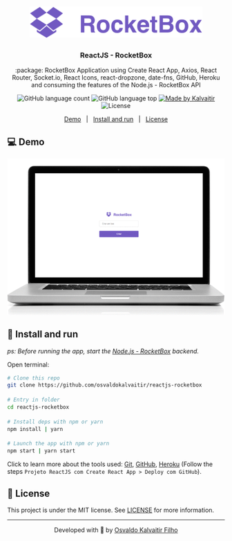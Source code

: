 <h1 align="center">
    <img src="/.github/assets/logo.svg"
    width="400px"
    alt="Logo" />
</h1>

<h3 align="center">
  ReactJS - RocketBox
</h3>

<p align="center">
  :package: RocketBox Application using Create React App, Axios, React Router, Socket.io, React Icons, react-dropzone, date-fns, GitHub, Heroku and consuming the features of the Node.js - RocketBox API
</p>

<p align="center">
  <img alt="GitHub language count" src="https://img.shields.io/github/languages/count/osvaldokalvaitir/reactjs-rocketbox.svg?color=00A83A">

  <img alt="GitHub language top" src="https://img.shields.io/github/languages/top/osvaldokalvaitir/reactjs-rocketbox.svg?color=00A83A">

  <a href="https://kalvaitir.com/">
    <img alt="Made by Kalvaitir" src="https://img.shields.io/badge/made%20by-Kalvaitir-00A83A">
  </a>

  <img alt="License" src="https://img.shields.io/badge/license-MIT-00A83A">
</p>

<p align="center">
  <a href="#computer-demo">Demo</a>&nbsp;&nbsp;&nbsp;|&nbsp;&nbsp;&nbsp;<a href="#wrench-install-and-run">Install and run</a>&nbsp;&nbsp;&nbsp;|&nbsp;&nbsp;&nbsp;<a href="#memo-license">License</a>
</p>

## :computer: Demo

![Demo](/.github/assets/demo.gif)

## :wrench: Install and run

_ps: Before running the app, start the [Node.js - RocketBox](https://github.com/osvaldokalvaitir/nodejs-rocketbox) backend._

Open terminal:

```sh
# Clone this repo
git clone https://github.com/osvaldokalvaitir/reactjs-rocketbox

# Entry in folder
cd reactjs-rocketbox

# Install deps with npm or yarn
npm install | yarn

# Launch the app with npm or yarn
npm start | yarn start
```

Click to learn more about the tools used: [Git](https://github.com/osvaldokalvaitir/awesome/blob/main/src/version-controls/git/git.md), [GitHub](https://github.com/osvaldokalvaitir/awesome/blob/main/src/version-controls/git/tools/github.md), [Heroku](https://github.com/osvaldokalvaitir/awesome/blob/main/src/paas/heroku.md) (Follow the steps `Projeto ReactJS com Create React App > Deploy com GitHub`).

## :memo: License

This project is under the MIT license. See [LICENSE](/LICENSE) for more information.

---

<p align="center">
Developed with 💚 by <a href="https://www.linkedin.com/in/osvaldokalvaitir">Osvaldo Kalvaitir Filho</a>
</p>
